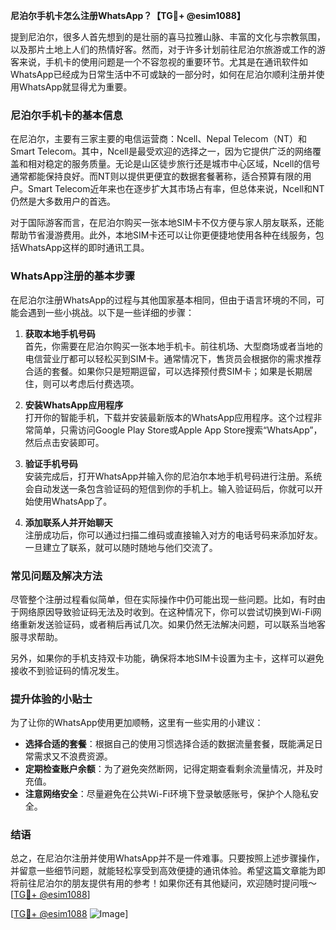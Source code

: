 **尼泊尔手机卡怎么注册WhatsApp？【TG💪+ @esim1088】**

提到尼泊尔，很多人首先想到的是壮丽的喜马拉雅山脉、丰富的文化与宗教氛围，以及那片土地上人们的热情好客。然而，对于许多计划前往尼泊尔旅游或工作的游客来说，手机卡的使用问题是一个不容忽视的重要环节。尤其是在通讯软件如WhatsApp已经成为日常生活中不可或缺的一部分时，如何在尼泊尔顺利注册并使用WhatsApp就显得尤为重要。

### 尼泊尔手机卡的基本信息

在尼泊尔，主要有三家主要的电信运营商：Ncell、Nepal Telecom（NT）和Smart Telecom。其中，Ncell是最受欢迎的选择之一，因为它提供广泛的网络覆盖和相对稳定的服务质量。无论是山区徒步旅行还是城市中心区域，Ncell的信号通常都能保持良好。而NT则以提供更便宜的数据套餐著称，适合预算有限的用户。Smart Telecom近年来也在逐步扩大其市场占有率，但总体来说，Ncell和NT仍然是大多数用户的首选。

对于国际游客而言，在尼泊尔购买一张本地SIM卡不仅方便与家人朋友联系，还能帮助节省漫游费用。此外，本地SIM卡还可以让你更便捷地使用各种在线服务，包括WhatsApp这样的即时通讯工具。

### WhatsApp注册的基本步骤

在尼泊尔注册WhatsApp的过程与其他国家基本相同，但由于语言环境的不同，可能会遇到一些小挑战。以下是一些详细的步骤：

1. **获取本地手机号码**  
   首先，你需要在尼泊尔购买一张本地手机卡。前往机场、大型商场或者当地的电信营业厅都可以轻松买到SIM卡。通常情况下，售货员会根据你的需求推荐合适的套餐。如果你只是短期逗留，可以选择预付费SIM卡；如果是长期居住，则可以考虑后付费选项。

2. **安装WhatsApp应用程序**  
   打开你的智能手机，下载并安装最新版本的WhatsApp应用程序。这个过程非常简单，只需访问Google Play Store或Apple App Store搜索“WhatsApp”，然后点击安装即可。

3. **验证手机号码**  
   安装完成后，打开WhatsApp并输入你的尼泊尔本地手机号码进行注册。系统会自动发送一条包含验证码的短信到你的手机上。输入验证码后，你就可以开始使用WhatsApp了。

4. **添加联系人并开始聊天**  
   注册成功后，你可以通过扫描二维码或直接输入对方的电话号码来添加好友。一旦建立了联系，就可以随时随地与他们交流了。

### 常见问题及解决方法

尽管整个注册过程看似简单，但在实际操作中仍可能出现一些问题。比如，有时由于网络原因导致验证码无法及时收到。在这种情况下，你可以尝试切换到Wi-Fi网络重新发送验证码，或者稍后再试几次。如果仍然无法解决问题，可以联系当地客服寻求帮助。

另外，如果你的手机支持双卡功能，确保将本地SIM卡设置为主卡，这样可以避免接收不到验证码的情况发生。

### 提升体验的小贴士

为了让你的WhatsApp使用更加顺畅，这里有一些实用的小建议：

- **选择合适的套餐**：根据自己的使用习惯选择合适的数据流量套餐，既能满足日常需求又不浪费资源。
- **定期检查账户余额**：为了避免突然断网，记得定期查看剩余流量情况，并及时充值。
- **注意网络安全**：尽量避免在公共Wi-Fi环境下登录敏感账号，保护个人隐私安全。

### 结语

总之，在尼泊尔注册并使用WhatsApp并不是一件难事。只要按照上述步骤操作，并留意一些细节问题，就能轻松享受到高效便捷的通讯体验。希望这篇文章能为即将前往尼泊尔的朋友提供有用的参考！如果你还有其他疑问，欢迎随时提问哦～ [[TG💪+ @esim1088](https://t.me/s/esim1088)]

[[TG💪+ @esim1088](https://t.me/s/esim1088) ![Image](https://i.postimg.cc/4NQfJmqS/Snipaste-2025-05-13-00-14-12.png)]